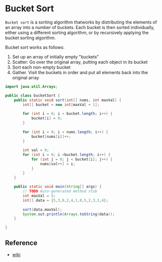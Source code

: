# Bucket Sort

`Bucket sort` is a sorting algorithm thatworks by distributing the elements of an array into a number of buckets. Each bucket is then sorted individually, 
either using a different sorting algorithm, or by recursively applying the bucket sorting algorithm.

Bucket sort works as follows:
1. Set up an array of initially empty "buckets"
2. Scatter: Go over the original array, putting each object in its bucket
3. Sort each non-empty bucket
4. Gather. Visit the buckets in order and put all elements back into the original array

```java
import java.util.Arrays;

public class bucketSort {
	public static void sort(int[] nums, int maxVal) {
		int[] bucket = new int[maxVal + 1];
		
		for (int i = 0; i < bucket.length; i++) {
			bucket[i] = 0;
		}
		
		for (int i = 0; i < nums.length; i++) {
			bucket[nums[i]]++;
		}
		
		int val = 0;
		for (int i = 0; i <bucket.length; i++) {
			for (int j = 0; j < bucket[i]; j++) {
				nums[val++] = i;
			}
		}
	}
	
	public static void main(String[] args) {
		// TODO Auto-generated method stub
		int maxVal = 5;
		int[] data = {5,3,0,2,4,1,0,5,2,3,1,4};
		
		sort(data,maxVal);
		System.out.println(Arrays.toString(data));
	}

}

```
## Reference 
- [wiki](https://en.wikipedia.org/wiki/Bucket_sort)
